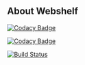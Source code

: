 ## About Webshelf

[![Codacy Badge](https://api.codacy.com/project/badge/Grade/32371156b37446dca1cf46d1823c98fd)](https://www.codacy.com/app/marky291/framework?utm_source=github.com&utm_medium=referral&utm_content=webshelf/framework&utm_campaign=badger)

[![Codacy Badge](https://api.codacy.com/project/badge/Coverage/32371156b37446dca1cf46d1823c98fd)](https://www.codacy.com/app/marky291/framework?utm_source=github.com&utm_medium=referral&utm_content=webshelf/framework&utm_campaign=Badge_Coverage)

[![Build Status](https://travis-ci.org/webshelf/framework.svg?branch=master)](https://travis-ci.org/webshelf/framework)
